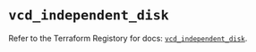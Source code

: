 # `vcd_independent_disk`

Refer to the Terraform Registory for docs: [`vcd_independent_disk`](https://registry.terraform.io/providers/vmware/vcd/3.10.0/docs/resources/independent_disk).
